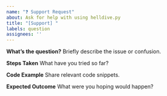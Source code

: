 ```yaml
---
name: "❓ Support Request"
about: Ask for help with using helldive.py
title: "[Support] "
labels: question
assignees: ''
---
```

**What’s the question?**
Briefly describe the issue or confusion.

**Steps Taken**
What have you tried so far?

**Code Example**
Share relevant code snippets.

**Expected Outcome**
What were you hoping would happen?
